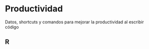 # Productividad
Datos, shortcuts y comandos para mejorar la productividad al escribir código

## R


